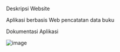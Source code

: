 Deskripsi Website

Aplikasi berbasis Web pencatatan data buku

Dokumentasi Aplikasi

![image](https://github.com/user-attachments/assets/fa22b91b-2afe-4c28-9ce5-1695f26cbc44)
